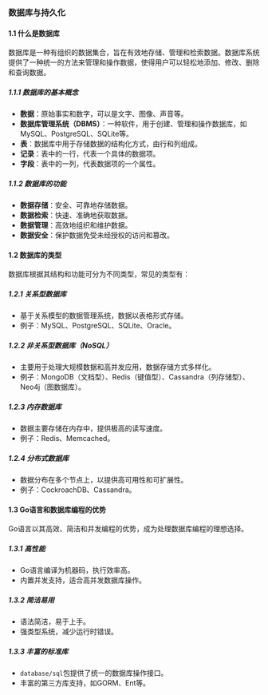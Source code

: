 ### 数据库与持久化

#### 1.1 什么是数据库
数据库是一种有组织的数据集合，旨在有效地存储、管理和检索数据。数据库系统提供了一种统一的方法来管理和操作数据，使得用户可以轻松地添加、修改、删除和查询数据。

##### 1.1.1 数据库的基本概念
- **数据**：原始事实和数字，可以是文字、图像、声音等。
- **数据库管理系统（DBMS）**：一种软件，用于创建、管理和操作数据库，如MySQL、PostgreSQL、SQLite等。
- **表**：数据库中用于存储数据的结构化方式，由行和列组成。
- **记录**：表中的一行，代表一个具体的数据项。
- **字段**：表中的一列，代表数据项的一个属性。

##### 1.1.2 数据库的功能
- **数据存储**：安全、可靠地存储数据。
- **数据检索**：快速、准确地获取数据。
- **数据管理**：高效地组织和维护数据。
- **数据安全**：保护数据免受未经授权的访问和篡改。

#### 1.2 数据库的类型
数据库根据其结构和功能可分为不同类型，常见的类型有：

##### 1.2.1 关系型数据库
- 基于关系模型的数据管理系统，数据以表格形式存储。
- 例子：MySQL、PostgreSQL、SQLite、Oracle。

##### 1.2.2 非关系型数据库（NoSQL）
- 主要用于处理大规模数据和高并发应用，数据存储方式多样化。
- 例子：MongoDB（文档型）、Redis（键值型）、Cassandra（列存储型）、Neo4j（图数据库）。

##### 1.2.3 内存数据库
- 数据主要存储在内存中，提供极高的读写速度。
- 例子：Redis、Memcached。

##### 1.2.4 分布式数据库
- 数据分布在多个节点上，以提供高可用性和可扩展性。
- 例子：CockroachDB、Cassandra。

#### 1.3 Go语言和数据库编程的优势
Go语言以其高效、简洁和并发编程的优势，成为处理数据库编程的理想选择。

##### 1.3.1 高性能
- Go语言编译为机器码，执行效率高。
- 内置并发支持，适合高并发数据库操作。

##### 1.3.2 简洁易用
- 语法简洁，易于上手。
- 强类型系统，减少运行时错误。

##### 1.3.3 丰富的标准库
- `database/sql`包提供了统一的数据库操作接口。
- 丰富的第三方库支持，如GORM、Ent等。

